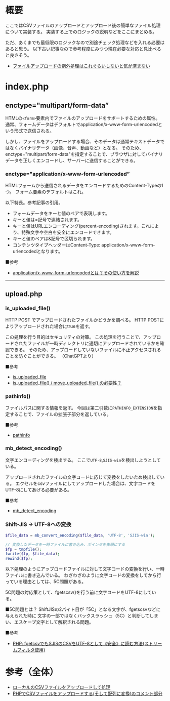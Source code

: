 # 概要
ここではCSVファイルのアップロードとアップロード後の簡単なファイル処理について実装する。
実装する上でのロジックの説明などをここにまとめる。

ただ、あくまでも最低限のロジックなので別途チェック処理などを入れる必要はあると思う。
以下古い記事なので参考程度にみつつ現在必要な対応と見比べると良さそう。
- [ファイルアップロードの例外処理はこれぐらいしないと気が済まない](https://qiita.com/mpyw/items/939964377766a54d4682)

# index.php
## enctype="multipart/form-data”
HTMLの`<form>`要素内でファイルのアップロードをサポートするための属性。
通常、フォームデータはデフォルトでapplication/x-www-form-urlencodedという形式で送信される。

しかし、ファイルをアップロードする場合、そのデータは通常テキストデータではなくバイナリデータ（画像、音声、動画など）となる。
そのため、enctype="multipart/form-data"を指定することで、ブラウザに対してバイナリデータを正しくエンコードし、サーバーに送信することができる。



### enctype="application/x-www-form-urlencoded”
HTMLフォームから送信されるデータをエンコードするためのContent-Typeの1つ。
フォーム要素のデフォルトはこれ。

以下特長。参考記事の引用。
- フォームデータをキーと値のペアで表現します。
- キーと値は=記号で連結されます。
- キーと値はURLエンコーディング(percent-encoding)されます。これにより、特殊文字や空白を安全にエンコードできます。
- キーと値のペアは&記号で区切られます。
- コンテンツタイプヘッダーはContent-Type: application/x-www-form-urlencodedとなります。

■参考
- [application/x-www-form-urlencodedとは？その使い方を解説](https://apidog.com/jp/blog/x-www-form-urlencoded/)


***
## upload.php
### is_uploaded_file()
HTTP POST でアップロードされたファイルかどうかを調べる。
HTTP POSTによりアップロードされた場合にtrueを返す。

この処理を行う目的はセキュリティの対策。
この処理を行うことで、アップロードされたファイルが一時ディレクトリに適切にアップロードされているかを確認できる。
そのため、アップロードしていないファイルに不正アクセスされることを防ぐことができる。
（ChatGPTより）

■参考
- [is_uploaded_file](https://www.php.net/manual/ja/function.is-uploaded-file.php)
- [is_uploaded_file() / move_uploaded_file() の必要性？](https://qiita.com/mpyw/items/db12ce86b15f3b0b3c19)


### pathinfo()
ファイルパスに関する情報を返す。
今回は第二引数に`PATHINFO_EXTENSION`を指定することで、ファイルの拡張子部分を返している。

■参考
- [pathinfo](https://www.php.net/manual/ja/function.pathinfo.php)


### mb_detect_encoding()
文字エンコーディングを検出する。
ここで`UTF-8`,`SJIS-win`を検出しようとしている。

アップロードされたファイルの文字コードに応じて変換をしたいため検出している。
エクセルをcsvファイルにしてアップロードした場合は、文字コードをUTF-8にしてあげる必要がある。

■参考
- [mb_detect_encoding](https://www.php.net/manual/ja/function.mb-detect-encoding.php)


### Shift-JIS → UTF-8への変換
```php
$file_data = mb_convert_encoding($file_data, 'UTF-8', 'SJIS-win');

// 変換したデータを一時ファイルに書き込み、ポインタを先頭にする
$fp = tmpfile();
fwrite($fp, $file_data);
rewind($fp);
```
以下処理のようにアップロードファイルに対して文字コードの変換を行い、一時ファイルに書き込んでいる。
わざわざのように文字コードの変換をしてから行っている理由としては、5C問題がある。

5C問題の対応策として、fgetscsv()を行う前に文字コードをUTF-8にしている。

■5C問題とは？
ShiftJISの2バイト目が「5C」となる文字が、fgetscsvなどに与えられた時に
文字の一部ではなくバックスラッシュ（5C）と判断してしまい、エスケープ文字として解釈される問題。

■参考
- [PHP: fgetcsvでもSJISのCSVをUTF-8として《安全》に読む方法(ストリームフィルタ使用)](https://qiita.com/suin/items/3edfb9cb15e26bffba11)


# 参考（全体）
- [ローカルのCSVファイルをアップロードして処理](https://honey8823.hateblo.jp/entry/2018/07/04/145326)
- [PHPでCSVファイルをアップロードする(そして配列に変換)のコメント部分](https://qiita.com/katsukii/items/1b7e95723d0070cfc5b9#comment-abc57bde61eb108c8a07)